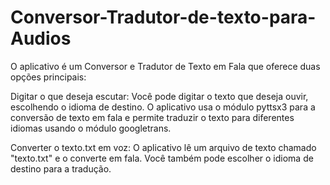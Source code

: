 # Conversor-Tradutor-de-texto-para-Audios

O aplicativo é um Conversor e Tradutor de Texto em Fala que oferece duas opções principais:

Digitar o que deseja escutar: Você pode digitar o texto que deseja ouvir, escolhendo o idioma de destino. O aplicativo usa o módulo pyttsx3 para a conversão de texto em fala e permite traduzir o texto para diferentes idiomas usando o módulo googletrans.

Converter o texto.txt em voz: O aplicativo lê um arquivo de texto chamado "texto.txt" e o converte em fala. Você também pode escolher o idioma de destino para a tradução.
